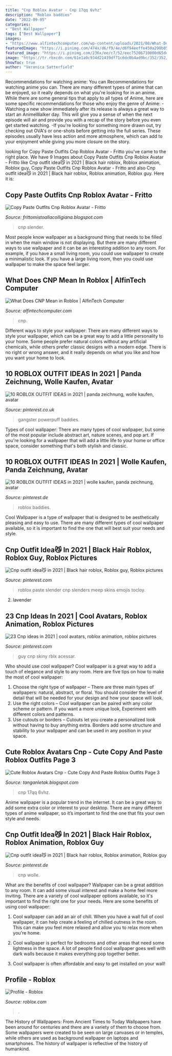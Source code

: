```yaml
---
title: "Cnp Roblox Avatar - Cnp 17qq 6vhz"
description: "Roblox baddies"
date: "2022-09-05"
categories:
- "Best Wallpaper"
tags: ["Best Wallpaper"]
images:
- "https://www.alfintechcomputer.com/wp-content/uploads/2021/08/What-Does-CNP-Mean-in-Roblox.jpg"
featuredImage: "https://i.pinimg.com/474x/d6/f9/4e/d6f94eeffe450a290b058dc70d3273c4.jpg"
featured_image: "https://i.pinimg.com/236x/ee/c7/52/eec75206710000d65dd54395d9b09ac5.jpg"
image: "https://tr.rbxcdn.com/61e1a9c934d21439df71c6dc0b4ad9bc/352/352/Avatar/Png"
ShowToc: true
author: "Veronica Satterfield"
---
```



Recommendations for watching anime: You can
Recommendations for watching anime you can. There are many different types of anime that can be enjoyed, so it really depends on what you're looking for in an anime. While there are some general tips that apply to all types of Anime, here are some specific recommendations for those who enjoy the genre of Anime: 
-Watching a new show immediately after its release is always a great way to start an AnimeWalker day. This will give you a sense of when the next episode will air and provide you with a recap of the story before you even get started watching. 
-If you're looking for something more drawn out, try checking out OVA's or one-shots before getting into the full series. These episodes usually have less action and more atmosphere, which can add to your enjoyment while giving you more closure on the story.

	

		
looking for Copy Paste Outfits Cnp Roblox Avatar - Fritto you've came to the right place. We have 9 Images about Copy Paste Outfits Cnp Roblox Avatar - Fritto like Cnp outfit idea😼 in 2021 | Black hair roblox, Roblox animation, Roblox guy, Copy Paste Outfits Cnp Roblox Avatar - Fritto and also Cnp outfit idea😼 in 2021 | Black hair roblox, Roblox animation, Roblox guy. Here it is:
		
    
## Copy Paste Outfits Cnp Roblox Avatar - Fritto

<img loading=lazy src="https://i.pinimg.com/236x/9a/59/dd/9a59dd4f91d3a30131d25d4987bd6b78.jpg" onerror="this.onerror=null;this.src='https://tse4.mm.bing.net/th?id=OIP.XlhR4prAM2PLjyM3gnEmcgAAAA&amp;pid=15.1';" alt="Copy Paste Outfits Cnp Roblox Avatar - Fritto">

_Source: frittomistoallacolligiana.blogspot.com_

>cnp slender. 

	

Most people know wallpaper as a background thing that needs to be filled in when the main window is not displaying. But there are many different ways to use wallpaper and it can be an interesting addition to any room. For example, if you have a small living room, you could use wallpaper to create a minimalistic look. If you have a large living room, then you could use wallpaper to make the space feel larger.

    
## What Does CNP Mean In Roblox | AlfinTech Computer

<img loading=lazy src="https://www.alfintechcomputer.com/wp-content/uploads/2021/08/What-Does-CNP-Mean-in-Roblox.jpg" onerror="this.onerror=null;this.src='https://tse2.mm.bing.net/th?id=OIP.UOIFuyfBNyY6cxztZIzI_QAAAA&amp;pid=15.1';" alt="What Does CNP Mean in Roblox | AlfinTech Computer">

_Source: alfintechcomputer.com_

>cnp. 

	

Different ways to style your wallpaper:
There are many different ways to style your wallpaper, which can be a great way to add a little personality to your home. Some people prefer natural colors without any artificial chemicals, while others prefer classic designs with a modern edge. There is no right or wrong answer, and it really depends on what you like and how you want your home to look.

    
## 10 ROBLOX OUTFIT IDEAS In 2021 | Panda Zeichnung, Wolle Kaufen, Avatar

<img loading=lazy src="https://i.pinimg.com/474x/08/84/3b/08843b19decfc085b3d313f1d6d794a3.jpg" onerror="this.onerror=null;this.src='https://tse3.mm.bing.net/th?id=OIP.KWRaII4Ee4FG7KP9_fx27wAAAA&amp;pid=15.1';" alt="10 ROBLOX OUTFIT IDEAS in 2021 | panda zeichnung, wolle kaufen, avatar">

_Source: pinterest.co.uk_

>gangster powerpuff baddies. 

	

Types of cool wallpaper:
There are many types of cool wallpaper, but some of the most popular include abstract art, nature scenes, and pop art. If you're looking for a wallpaper that will add a little life to your home or office space, consider something that's both stylish and classic.

    
## 10 ROBLOX OUTFIT IDEAS In 2021 | Wolle Kaufen, Panda Zeichnung, Avatar

<img loading=lazy src="https://i.pinimg.com/474x/d6/f9/4e/d6f94eeffe450a290b058dc70d3273c4.jpg" onerror="this.onerror=null;this.src='https://tse2.mm.bing.net/th?id=OIP.FtcX9kSymaflsQmuIRswGwAAAA&amp;pid=15.1';" alt="10 ROBLOX OUTFIT IDEAS in 2021 | wolle kaufen, panda zeichnung, avatar">

_Source: pinterest.de_

>roblox baddies. 

	

Cool Wallpaper is a type of wallpaper that is designed to be aesthetically pleasing and easy to use. There are many different types of cool wallpaper available, so it is important to find the one that will best suit your needs and style.

    
## Cnp Outfit Idea😼 In 2021 | Black Hair Roblox, Roblox Guy, Roblox Pictures

<img loading=lazy src="https://i.pinimg.com/736x/2b/fc/9a/2bfc9ae3b1b5e87074b1f054ad9b4ec5.jpg" onerror="this.onerror=null;this.src='https://tse3.mm.bing.net/th?id=OIP._Suft2WTpDIKUyfkbFjg-gHaI_&amp;pid=15.1';" alt="Cnp outfit idea😼 in 2021 | Black hair roblox, Roblox guy, Roblox pictures">

_Source: pinterest.com_

>roblox paste slender cnp slenders meep skins emojis tocloy. 

	

2. lavender 

    
## 23 Cnp Ideas In 2021 | Cool Avatars, Roblox Animation, Roblox Pictures

<img loading=lazy src="https://i.pinimg.com/236x/ee/c7/52/eec75206710000d65dd54395d9b09ac5.jpg" onerror="this.onerror=null;this.src='https://tse4.mm.bing.net/th?id=OIP.sqd8-ylAxD8WseGo8l_lcAAAAA&amp;pid=15.1';" alt="23 Cnp ideas in 2021 | cool avatars, roblox animation, roblox pictures">

_Source: pinterest.com_

>guy cnp skiny rblx acessar. 

	

Who should use cool wallpaper?
Cool wallpaper is a great way to add a touch of elegance and style to any room. Here are five tips on how to make the most of cool wallpaper: 
1) Choose the right type of wallpaper – There are three main types of wallpapers: natural, abstract, or floral. You should consider the level of detail that will be needed for your design and how your space will look. 
2) Use the right colors – Cool wallpaper can be paired with any color scheme or pattern. If you want a more unique look, Experiment with different colors and patterns. 
3) Use cutouts or borders – Cutouts let you create a personalized look without having to buy anything extra. Borders add some structure and stability to your wallpaper and can be used in any position in your space.

    
## Cute Roblox Avatars Cnp - Cute Copy And Paste Roblox Outfits Page 3

<img loading=lazy src="https://i.pinimg.com/originals/54/b1/b4/54b1b44d92e6cccf36fe796cbd36b085.png" onerror="this.onerror=null;this.src='https://tse4.mm.bing.net/th?id=OIP.19v3SgbpFl-yBZCxZnRHQAAAAA&amp;pid=15.1';" alt="Cute Roblox Avatars Cnp - Cute Copy And Paste Roblox Outfits Page 3">

_Source: tanganletak.blogspot.com_

>cnp 17qq 6vhz. 

	

Anime wallpaper is a popular trend in the internet. It can be a great way to add some extra color or interest to your desktop. There are many different types of anime wallpaper, so it’s important to find the one that fits your own style and needs.

    
## Cnp Outfit Idea😼 In 2021 | Black Hair Roblox, Roblox Animation, Roblox Guy

<img loading=lazy src="https://i.pinimg.com/736x/65/d1/20/65d12076c0e0046aa7b419b39ac35485.jpg" onerror="this.onerror=null;this.src='https://tse1.mm.bing.net/th?id=OIP.NpicYbA1U7M6-fSOqdgYewAAAA&amp;pid=15.1';" alt="Cnp outfit idea😼 in 2021 | Black hair roblox, Roblox animation, Roblox guy">

_Source: pinterest.de_

>cnp wolle. 

	

What are the benefits of cool wallpaper?
Wallpaper can be a great addition to any room. It can add some visual interest and make a home feel more inviting. There are a variety of cool wallpaper options available, so it's important to find the right one for your needs. Here are some benefits of using cool wallpaper: 
1. Cool wallpaper can add an air of chill. When you have a wall full of cool wallpaper, it can help create a feeling of chilled outness in the room. This can make you feel more relaxed and allow you to relax more when you're home. 

2. Cool wallpaper is perfect for bedrooms and other areas that need some lightness in the space. A lot of people find cool wallpaper goes well with dark walls because it makes everything pop together better. 

3. Cool wallpaper is often affordable and easy to get installed on your wall!

    
## Profile - Roblox

<img loading=lazy src="https://tr.rbxcdn.com/61e1a9c934d21439df71c6dc0b4ad9bc/352/352/Avatar/Png" onerror="this.onerror=null;this.src='https://tse4.mm.bing.net/th?id=OIP.asjkJUJStA9YAXhe1x_K8wAAAA&amp;pid=15.1';" alt="Profile - Roblox">

_Source: roblox.com_

>. 

	

The History of Wallpapers: From Ancient Times to Today
Wallpapers have been around for centuries and there are a variety of them to choose from. Some wallpapers were created to be seen on large canvases or in temples, while others are used as background wallpaper on laptops and smartphones. The history of wallpaper is reflective of the history of humankind.

